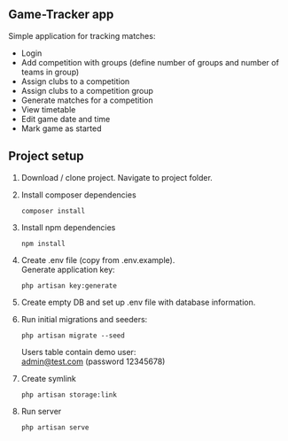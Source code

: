 ## Game-Tracker app

Simple application for tracking matches:

-   Login
-   Add competition with groups (define number of groups and number of teams in group)
-   Assign clubs to a competition
-   Assign clubs to a competition group
-   Generate matches for a competition
-   View timetable
-   Edit game date and time
-   Mark game as started

## Project setup

1.  Download / clone project. Navigate to project folder.</br>
2.  Install composer dependencies

    ```
    composer install
    ```

3.  Install npm dependencies

    ```
    npm install
    ```

4.  Create .env file (copy from .env.example).</br>
    Generate application key:</br>

    ```
    php artisan key:generate
    ```

5.  Create empty DB and set up .env file with database information.</br>
6.  Run initial migrations and seeders:

    ```
    php artisan migrate --seed
    ```

    Users table contain demo user:</br>
    admin@test.com (password 12345678)</br>

7.  Create symlink

    ```
    php artisan storage:link
    ```

8.  Run server

    ```
    php artisan serve
    ```

